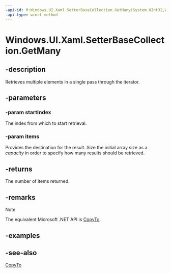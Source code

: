```yaml
---
-api-id: M:Windows.UI.Xaml.SetterBaseCollection.GetMany(System.UInt32,Windows.UI.Xaml.SetterBase[])
-api-type: winrt method
---
```


<!-- Method syntax
public uint GetMany(System.UInt32 startIndex, Windows.UI.Xaml.SetterBase[] items)
-->

# Windows.UI.Xaml.SetterBaseCollection.GetMany

## -description
Retrieves multiple elements in a single pass through the iterator.



## -parameters
### -param startIndex
The index from which to start retrieval.

### -param items
Provides the destination for the result. Size the initial array size as a *capacity* in order to specify how many results should be retrieved.

## -returns
The number of items returned.

## -remarks
> [!NOTE]
> The equivalent Microsoft .NET API is [CopyTo](/dotnet/api/system.collections.objectmodel.collection-1.copyto).

## -examples

## -see-also
[CopyTo](/dotnet/api/system.collections.objectmodel.collection-1.copyto)
